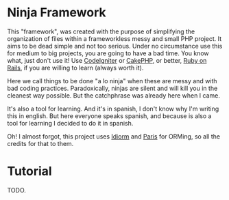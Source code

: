 Ninja Framework
===============

This "framework", was created with the purpose of simplifying the organization of files within a frameworkless messy and small PHP project. It aims to be dead simple and not too serious. Under no circumstance use this for medium to big projects, you are going to have a bad time. You know what, just don't use it! Use [CodeIgniter](https://github.com/EllisLab/CodeIgniter/) or [CakePHP](https://github.com/cakephp/cakephp), or better, [Ruby on Rails](https://github.com/rails/rails), if you are willing to learn (always worth it).

Here we call things to be done "a lo ninja" when these are messy and with bad coding practices. Paradoxically, ninjas are silent and will kill you in the cleanest way possible. But the catchphrase was already here when I came.

It's also a tool for learning. And it's in spanish, I don't know why I'm writing this in english. But here everyone speaks spanish, and because is also a tool for learning I decided to do it in spanish.

Oh! I almost forgot, this project uses [Idiorm](https://github.com/j4mie/idiorm) and [Paris](https://github.com/j4mie/paris) for ORMing, so all the credits for that to them.

Tutorial
========

TODO.
